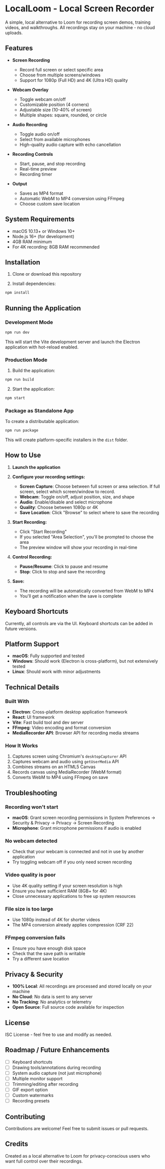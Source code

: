 # LocalLoom - Local Screen Recorder

A simple, local alternative to Loom for recording screen demos, training videos, and walkthroughs. All recordings stay on your machine - no cloud uploads.

## Features

- **Screen Recording**
  - Record full screen or select specific area
  - Choose from multiple screens/windows
  - Support for 1080p (Full HD) and 4K (Ultra HD) quality

- **Webcam Overlay**
  - Toggle webcam on/off
  - Customizable position (4 corners)
  - Adjustable size (10-40% of screen)
  - Multiple shapes: square, rounded, or circle

- **Audio Recording**
  - Toggle audio on/off
  - Select from available microphones
  - High-quality audio capture with echo cancellation

- **Recording Controls**
  - Start, pause, and stop recording
  - Real-time preview
  - Recording timer

- **Output**
  - Saves as MP4 format
  - Automatic WebM to MP4 conversion using FFmpeg
  - Choose custom save location

## System Requirements

- macOS 10.13+ or Windows 10+
- Node.js 16+ (for development)
- 4GB RAM minimum
- For 4K recording: 8GB RAM recommended

## Installation

1. Clone or download this repository

2. Install dependencies:
```bash
npm install
```

## Running the Application

### Development Mode

```bash
npm run dev
```

This will start the Vite development server and launch the Electron application with hot-reload enabled.

### Production Mode

1. Build the application:
```bash
npm run build
```

2. Start the application:
```bash
npm start
```

### Package as Standalone App

To create a distributable application:

```bash
npm run package
```

This will create platform-specific installers in the `dist` folder.

## How to Use

1. **Launch the application**

2. **Configure your recording settings:**
   - **Screen Capture**: Choose between full screen or area selection. If full screen, select which screen/window to record.
   - **Webcam**: Toggle on/off, adjust position, size, and shape
   - **Audio**: Enable/disable and select microphone
   - **Quality**: Choose between 1080p or 4K
   - **Save Location**: Click "Browse" to select where to save the recording

3. **Start Recording:**
   - Click "Start Recording"
   - If you selected "Area Selection", you'll be prompted to choose the area
   - The preview window will show your recording in real-time

4. **Control Recording:**
   - **Pause/Resume**: Click to pause and resume
   - **Stop**: Click to stop and save the recording

5. **Save:**
   - The recording will be automatically converted from WebM to MP4
   - You'll get a notification when the save is complete

## Keyboard Shortcuts

Currently, all controls are via the UI. Keyboard shortcuts can be added in future versions.

## Platform Support

- **macOS**: Fully supported and tested
- **Windows**: Should work (Electron is cross-platform), but not extensively tested
- **Linux**: Should work with minor adjustments

## Technical Details

### Built With

- **Electron**: Cross-platform desktop application framework
- **React**: UI framework
- **Vite**: Fast build tool and dev server
- **FFmpeg**: Video encoding and format conversion
- **MediaRecorder API**: Browser API for recording media streams

### How It Works

1. Captures screen using Chromium's `desktopCapturer` API
2. Captures webcam and audio using `getUserMedia` API
3. Combines streams on an HTML5 Canvas
4. Records canvas using MediaRecorder (WebM format)
5. Converts WebM to MP4 using FFmpeg on save

## Troubleshooting

### Recording won't start
- **macOS**: Grant screen recording permissions in System Preferences → Security & Privacy → Privacy → Screen Recording
- **Microphone**: Grant microphone permissions if audio is enabled

### No webcam detected
- Check that your webcam is connected and not in use by another application
- Try toggling webcam off if you only need screen recording

### Video quality is poor
- Use 4K quality setting if your screen resolution is high
- Ensure you have sufficient RAM (8GB+ for 4K)
- Close unnecessary applications to free up system resources

### File size is too large
- Use 1080p instead of 4K for shorter videos
- The MP4 conversion already applies compression (CRF 22)

### FFmpeg conversion fails
- Ensure you have enough disk space
- Check that the save path is writable
- Try a different save location

## Privacy & Security

- **100% Local**: All recordings are processed and stored locally on your machine
- **No Cloud**: No data is sent to any server
- **No Tracking**: No analytics or telemetry
- **Open Source**: Full source code available for inspection

## License

ISC License - feel free to use and modify as needed.

## Roadmap / Future Enhancements

- [ ] Keyboard shortcuts
- [ ] Drawing tools/annotations during recording
- [ ] System audio capture (not just microphone)
- [ ] Multiple monitor support
- [ ] Trimming/editing after recording
- [ ] GIF export option
- [ ] Custom watermarks
- [ ] Recording presets

## Contributing

Contributions are welcome! Feel free to submit issues or pull requests.

## Credits

Created as a local alternative to Loom for privacy-conscious users who want full control over their recordings.
